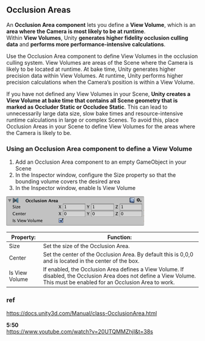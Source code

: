 ## Occlusion Areas
An **Occlusion Area component** lets you define a **View Volume**, which is an **area where the Camera is most likely to be at runtime**. \
Within **View Volumes**, Unity **generates higher fidelity occlusion culling data** and **performs more performance-intensive calculations**.

Use the Occlusion Area component to define View Volumes in the occlusion culling
 system. View Volumes are areas of the Scene
 where the Camera
 is likely to be located at runtime. At bake time, Unity generates higher precision data within View Volumes. At runtime, Unity performs higher precision calculations when the Camera’s position is within a View Volume.

If you have not defined any View Volumes in your Scene, **Unity creates a View Volume at bake time that contains all Scene geometry that is marked as Occluder Static or Occludee Static**. This can lead to unnecessarily large data size, slow bake times and resource-intensive runtime calculations in large or complex Scenes. To avoid this, place Occlusion Areas in your Scene to define View Volumes for the areas where the Camera is likely to be.


### Using an Occlusion Area component to define a View Volume
1. Add an Occlusion Area component to an empty GameObject in your Scene
2. In the Inspector window, configure the Size property so that the bounding volume covers the desired area
3. In the Inspector window, enable Is View Volume

![](./Inspector-OcclusionArea.png)

| Property: | Function: |
| --- | --- |
| Size | Set the size of the Occlusion Area. |
| Center | Set the center of the Occlusion Area. By default this is 0,0,0 and is located in the center of the box. |
| Is View Volume | If enabled, the Occlusion Area defines a View Volume. If disabled, the Occlusion Area does not define a View Volume. This must be enabled for an Occlusion Area to work. |


### ref
https://docs.unity3d.com/Manual/class-OcclusionArea.html

**5:50** \
https://www.youtube.com/watch?v=20UTQMMZhjI&t=38s
